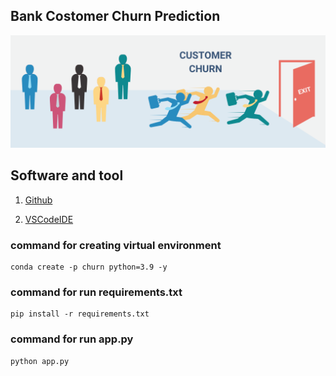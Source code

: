 ## Bank Costomer Churn Prediction
![Alt text](image.png)
## Software and tool 
1. [Github](https://github.com/)

2. [VSCodeIDE](https://vscode.com/)


### command for creating virtual environment

```
conda create -p churn python=3.9 -y
```

### command for run requirements.txt

```
pip install -r requirements.txt

```

### command for run app.py

```
python app.py
```


